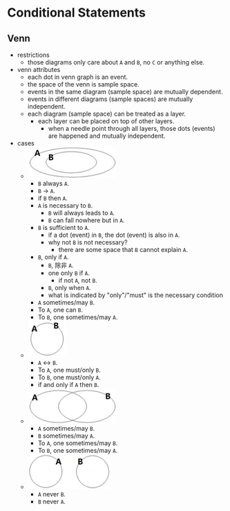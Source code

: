 # Conditional Statements

## Venn

-   restrictions
    -   those diagrams only care about `A` and `B`, no `C` or anything else.
-   venn attributes
    -   each dot in venn graph is an event.
    -   the space of the venn is sample space.
    -   events in the same diagram (sample space) are mutually dependent.
    -   events in different diagrams (sample spaces) are mutually independent.
    -   each diagram (sample space) can be treated as a layer.
        -   each layer can be placed on top of other layers.
            -   when a needle point through all layers, those dots (events) are happened and mutually independent.
-   cases
    -   ![](img/2021-03-21-19-32-52.png)
        -   `B` always `A`.
        -   `B` -> `A`.
        -   if `B` then `A`.
        -   `A` is necessary to `B`.
            -   `B` will always leads to `A`.
            -   `B` can fall nowhere but in `A`.
        -   `B` is sufficient to `A`.
            -   if a dot (event) in `B`, the dot (event) is also in `A`.
            -   why not `B` is not necessary?
                -   there are some space that `B` cannot explain `A`.
        -   `B`, only if `A`.
            -   `B`, 除非 `A`.
            -   one only `B` if `A`.
                -   if not `A`, not `B`.
            -   `B`, only when `A`.
            -   what is indicated by "only"/"must" is the necessary condition
        -   `A` sometimes/may `B`.
        -   To `A`, one can `B`.
        -   To `B`, one sometimes/may `A`.
    -   ![](img/2021-03-21-19-42-56.png)
        -   `A` <-> `B`.
        -   To `A`, one must/only `B`.
        -   To `B`, one must/only `A`.
        -   if and only if `A` then `B`.
    -   ![](img/2021-03-21-19-34-53.png)
        -   `A` sometimes/may `B`.
        -   `B` sometimes/may `A`.
        -   To `A`, one sometimes/may `B`.
        -   To `B`, one sometimes/may `A`.
    -   ![](img/2021-03-21-19-36-06.png)
        -   `A` never `B`.
        -   `B` never `A`.

